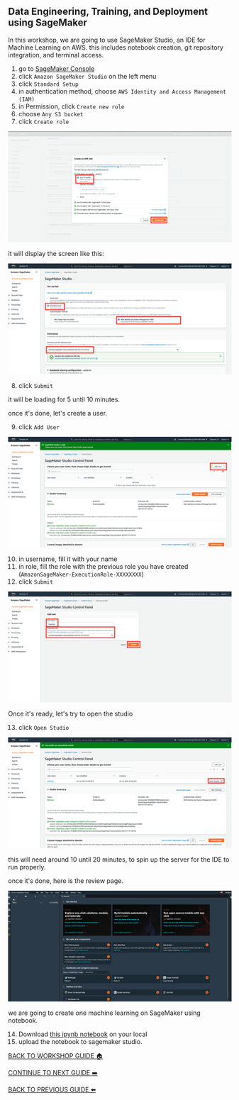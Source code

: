 ## Data Engineering, Training, and Deployment using SageMaker

In this workshop, we are going to use SageMaker Studio, an IDE for Machine Learning on AWS. this includes notebook creation, git repository integration, and terminal access.

1. go to [SageMaker Console](https://ap-southeast-1.console.aws.amazon.com/sagemaker/home?region=ap-southeast-1#/landing)
2. click `Amazon SageMaker Studio` on the left menu
3. click `Standard Setup`
4. in authentication method, choose `AWS Identity and Access Management (IAM)`
5. in Permission, click `Create new role`
6. choose `Any S3 bucket`
7. click `Create role`

![](../images/DevelopmentSM/7.png)


it will display the screen like this:

![](../images/DevelopmentSM/7-2.png)


8. click `Submit`

it will be loading for 5 until 10 minutes.

once it's done, let's create a user.

9. click `Add User`

![](../images/DevelopmentSM/9.png)


10. in username, fill it with your name
11. in role, fill the role with the previous role you have created (`AmazonSageMaker-ExecutionRole-XXXXXXXX`)
12. click `Submit`

![](../images/DevelopmentSM/12.png)


Once it's ready, let's try to open the studio

13. click `Open Studio`

![](../images/DevelopmentSM/13.png)

this will need around 10 until 20 minutes, to spin up the server for the IDE to run properly.

once it's done, here is the review page.

![](../images/DevelopmentSM/13-2.png)

we are going to create one machine learning on SageMaker using notebook.

14. Download [this ipynb notebook]() on your local
15. upload the notebook to sagemaker studio.

[BACK TO WORKSHOP GUIDE :house:](../README.md)

[CONTINUE TO NEXT GUIDE :arrow_right:](AIServices.md)

[BACK TO PREVIOUS GUIDE :arrow_left:](DataLabelling.md)